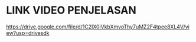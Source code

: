 # LINK VIDEO PENJELASAN 

https://drive.google.com/file/d/1C2IX0iVkbXmvoThy7uMZ2F4tpee8XL4V/view?usp=drivesdk
